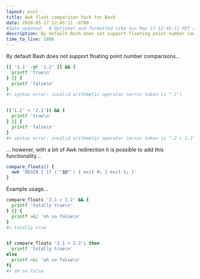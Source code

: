 ```yaml
---
layout: post
title: Awk float comparison hack for Bash
date: 2020-05-17 12:45:11 -0700
#date_updated:  # Optional and formatted like Sun May 17 12:45:11 PDT 2020 above
description: By default Bash does not support floating point number comparisons
time_to_live: 1800
---
```





By default Bash does not support floating point number comparisons...


```bash
[[ '2.1' -gt '1.2' ]] && {
  printf 'true\n'
} || {
  printf 'false\n'
}
#> syntax error: invalid arithmetic operator (error token is ".1")


(('1.2' < '2.1')) && {
  printf 'true\n'
} || {
  printf 'false\n'
}
#> syntax error: invalid arithmetic operator (error token is ".2 < 2.1")
```


... however, with a bit of Awk redirection it is possible to add this functionality...


```bash
compare_floats() {
  awk 'BEGIN { if ('"$@"') { exit 0; } exit 1; }'
}
```


Example usage...


```bash
compare_floats '2.1 > 1.2' && {
  printf 'totally true\n'
} || {
  printf >&2 'oh so false\n'
}
#> totally true


if compare_floats '2.1 < 1.2'; then
  printf 'totally true\n'
else
  printf >&2 'oh so false\n'
fi
#> oh so false
```
